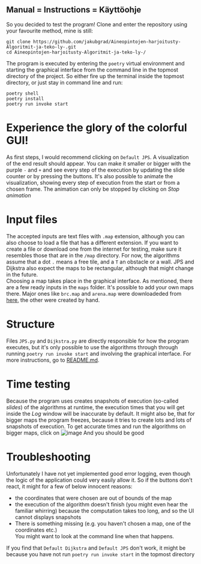 ## Manual = Instructions = Käyttöohje
So you decided to test the program!
Clone and enter the repository using your favourite method, mine is still:
```
git clone https://github.com/jakubgrad/Aineopintojen-harjoitusty-Algoritmit-ja-teko-ly-.git
cd Aineopintojen-harjoitusty-Algoritmit-ja-teko-ly-/
```
The program is executed by entering the `poetry` virtual environment and starting the graphical interface from the command line in the topmost directory of the project. So either fire up the terminal inside the topmost directory, or just stay in command line and run:
```
poetry shell
poetry install
poetry run invoke start
```
# Experience the glory of the colorful GUI!
As first steps, I would recommend clicking on `Default JPS`. A visualization of the end result should appear. You can make it smaller or bigger with the purple `-` and `+` and see every step of the execution by updating the slide counter or by pressing the buttons. It's also possible to animate the visualization, showing every step of execution from the start or from a chosen frame. The animation can only be stopped by clicking on *Stop animation*<br/>
# Input files
The accepted inputs are text files with `.map` extension, although you can also choose to load a file that has a different extension. If you want to create a file or download one from the internet for testing, make sure it resembles those that are in the `/map` directory. For now, the algorithms assume that a dot `.` means a free tile, and a `T` an obstacle or a wall. JPS and Dijkstra also expect the maps to be rectangular, although that might change in the future. <br>
Choosing a map takes place in the graphical interface. As mentioned, there are a few ready inputs in the `maps` folder. It's possible to add your own maps there. Major ones like `brc.map` and `arena.map` were downloadeded from [here](https://www.movingai.com/benchmarks/grids.html), the other were created by hand. <br />
# Structure
Files `JPS.py` and `Dijkstra.py` are directly responsible for how the program executes, but it's only possible to use the algorithms through through running `poetry run invoke start` and involving the graphical interface. For more instructions, go to [README.md](https://github.com/jakubgrad/Aineopintojen-harjoitusty-Algoritmit-ja-teko-ly-/blob/main/README.md).<br>
# Time testing
Because the program uses creates snapshots of execution (so-called *slides*) of the algorithms at runtime, the execution times that you will get inside the *Log* window will be inaccurate by default. It might also be, that for bigger maps the program freezes, because it tries to create lots and lots of snapshots of execution. To get accurate times and run the algorithms on bigger maps, click on 
![image](https://github.com/jakubgrad/Aineopintojen-harjoitusty-Algoritmit-ja-teko-ly-/assets/113715885/d40985ca-ef33-495e-800f-1c56ea7460a5)
And you should be good


# Troubleshooting
Unfortunately I have not yet implemented good error logging, even though the logic of the application could very easily allow it. So if the buttons don't react, it might for a few of below innocent reasons:<br />
- the coordinates that were chosen are out of bounds of the map<br />
- the execution of the algorithm doesn't finish (you might even hear the familiar whirring) because the computation takes too long, and so the UI cannot displays snapshots<br />
- There is something missing (e.g. you haven't chosen a map, one of the coordinates etc.)<br />
You might want to look at the command line when that happens.<br />

If you find that `Default Dijkstra` and `Default JPS` don't work, it might be because you have not run `poetry run invoke start` in the topmost directory
